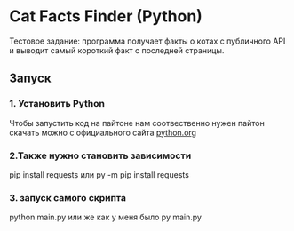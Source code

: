 # Cat Facts Finder (Python)

Тестовое задание: программа получает факты о котах с публичного API  
и выводит самый короткий факт с последней страницы.

##  Запуск

### 1. Установить Python
Чтобы запустить код на пайтоне нам соотвественно нужен пайтон
скачать можно с официального сайта [python.org](https://www.python.org/downloads/windows/)

### 2.Также нужно становить зависимости
pip install requests или 
py -m pip install requests

### 3. запуск самого скрипта
python main.py или же как у меня было
py main.py





